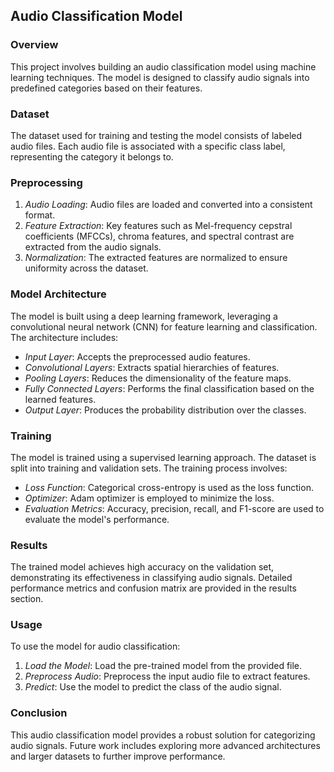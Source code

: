 ## Audio Classification Model

### Overview
This project involves building an audio classification model using machine learning techniques. The model is designed to classify audio signals into predefined categories based on their features.

### Dataset
The dataset used for training and testing the model consists of labeled audio files. Each audio file is associated with a specific class label, representing the category it belongs to.

### Preprocessing
1. *Audio Loading*: Audio files are loaded and converted into a consistent format.
2. *Feature Extraction*: Key features such as Mel-frequency cepstral coefficients (MFCCs), chroma features, and spectral contrast are extracted from the audio signals.
3. *Normalization*: The extracted features are normalized to ensure uniformity across the dataset.

### Model Architecture
The model is built using a deep learning framework, leveraging a convolutional neural network (CNN) for feature learning and classification. The architecture includes:
- *Input Layer*: Accepts the preprocessed audio features.
- *Convolutional Layers*: Extracts spatial hierarchies of features.
- *Pooling Layers*: Reduces the dimensionality of the feature maps.
- *Fully Connected Layers*: Performs the final classification based on the learned features.
- *Output Layer*: Produces the probability distribution over the classes.

### Training
The model is trained using a supervised learning approach. The dataset is split into training and validation sets. The training process involves:
- *Loss Function*: Categorical cross-entropy is used as the loss function.
- *Optimizer*: Adam optimizer is employed to minimize the loss.
- *Evaluation Metrics*: Accuracy, precision, recall, and F1-score are used to evaluate the model's performance.

### Results
The trained model achieves high accuracy on the validation set, demonstrating its effectiveness in classifying audio signals. Detailed performance metrics and confusion matrix are provided in the results section.

### Usage
To use the model for audio classification:
1. *Load the Model*: Load the pre-trained model from the provided file.
2. *Preprocess Audio*: Preprocess the input audio file to extract features.
3. *Predict*: Use the model to predict the class of the audio signal.

### Conclusion
This audio classification model provides a robust solution for categorizing audio signals. Future work includes exploring more advanced architectures and larger datasets to further improve performance.
